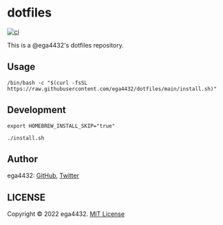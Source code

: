 # dotfiles

[![ci](https://github.com/ega4432/dotfiles/actions/workflows/ci.yaml/badge.svg)](https://github.com/ega4432/dotfiles/actions/workflows/ci.yaml)

This is a @ega4432's dotfiles repository.

## Usage

```shell
/bin/bash -c "$(curl -fsSL https://raw.githubusercontent.com/ega4432/dotfiles/main/install.sh)"
```

## Development

```shell
export HOMEBREW_INSTALL_SKIP="true"

./install.sh
```

## Author

ega4432: [GitHub](https://github.com/ega4432), [Twitter](https://twitter.com/ega4432)

## LICENSE

Copyright © 2022 ega4432.
[MIT License](https://github.com/ega4432/dotfiles/blob/main/LICENSE)
